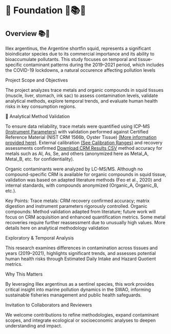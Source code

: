 # 🧱 Foundation 🧱📚🦑

## Overview 📚🦑

Illex argentinus, the Argentine shortfin squid, represents a significant bioindicator species due to its commercial importance and its ability to bioaccumulate pollutants. This study focuses on temporal and tissue-specific contaminant patterns during the 2019–2021 period, which includes the COVID-19 lockdowns, a natural occurence affecting pollution levels


Project Scope and Objectives<br>

The project analyzes trace metals and organic compounds in squid tissues (muscle, liver, stomach, ink sac) to assess contamination levels, validate analytical methods, explore temporal trends, and evaluate human health risks in key consumption regions.<br>

🧪 Analytical Method Validation<br>

To ensure data reliability, trace metals were quantified using ICP-MS [(Instrument Parameters)](Methodology/Metals/Instrumnt_Param.pdf) with validation performed against Certified Reference Material (NIST CRM 1566b, Oyster Tissue) [(More information provided here)](https://tsapps.nist.gov/srmext/certificates/1566b.pdf). External calibration [(See Calibration Ranges)](Methodology/Metals/Calib_Stand_Rangs.png) and recovery assessments confirmed [Download CRM Results CSV](https://raw.githubusercontent.com/Euchie23/SquidStack/main/docs/recovery_rate.csv) method accuracy for metals such as Al, As, Se, and others (anonymized here as Metal_A, Metal_B, etc. for confidentiality).

Organic contaminants were analyzed by LC-MS/MS. Although no compound-specific CRM is available for organic compounds in squid tissue, validation was based on adapted literature methods (Feo et al., 2020) and internal standards, with compounds anonymized (Organic_A, Organic_B, etc.).

Key Points:
Trace metals: CRM recovery confirmed accuracy; matrix digestion and instrument parameters rigorously controlled.
Organic compounds: Method validation adapted from literature; future work will focus on CRM acquisition and enhanced quantification metrics.
Some metal recoveries require further reassessment due to unusually high values.
More details here on analytical methodology validation

Exploratory & Temporal Analysis

This research examines differences in contamination across tissues and years (2019–2021), highlights significant trends, and assesses potential human health risks through Estimated Daily Intake and Hazard Quotient metrics.

Why This Matters

By leveraging Illex argentinus as a sentinel species, this work provides critical insight into marine pollution dynamics in the SWAO, informing sustainable fisheries management and public health safeguards.

Invitation to Collaborators and Reviewers

We welcome contributions to refine methodologies, expand contaminant scopes, and integrate ecological or socioeconomic analyses to deepen understanding and impact.
